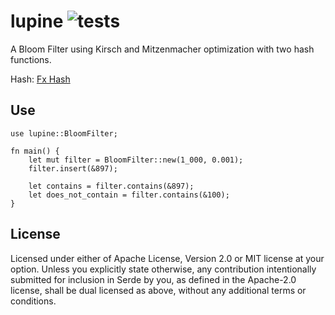 # lupine ![tests](https://github.com/greglaurent/lupin/actions/workflows/rust.yml/badge.svg)

A Bloom Filter using Kirsch and Mitzenmacher optimization with two hash functions.

Hash: [Fx Hash](https://github.com/cbreeden/fxhash)


## Use

```
use lupine::BloomFilter;

fn main() {
    let mut filter = BloomFilter::new(1_000, 0.001);
    filter.insert(&897);

    let contains = filter.contains(&897);
    let does_not_contain = filter.contains(&100);
}
```

## License

Licensed under either of Apache License, Version 2.0 or MIT license at your option.
Unless you explicitly state otherwise, any contribution intentionally submitted for inclusion in Serde by you, as defined in the Apache-2.0 license, shall be dual licensed as above, without any additional terms or conditions.
